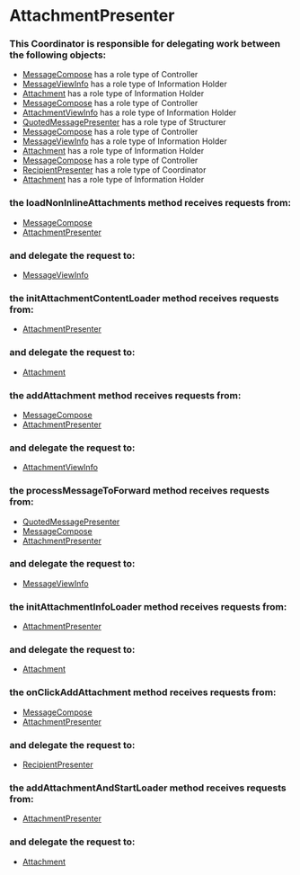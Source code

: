 # AttachmentPresenter
### This Coordinator is responsible for delegating work between the following objects: 
* [MessageCompose](../Controllers/MessageCompose.md) has a role type of Controller
* [MessageViewInfo](../InformationHolders/MessageViewInfo.md) has a role type of Information Holder
* [Attachment](../InformationHolders/Attachment.md) has a role type of Information Holder
* [MessageCompose](../Controllers/MessageCompose.md) has a role type of Controller
* [AttachmentViewInfo](../InformationHolders/AttachmentViewInfo.md) has a role type of Information Holder
* [QuotedMessagePresenter](../Structurers/QuotedMessagePresenter.md) has a role type of Structurer
* [MessageCompose](../Controllers/MessageCompose.md) has a role type of Controller
* [MessageViewInfo](../InformationHolders/MessageViewInfo.md) has a role type of Information Holder
* [Attachment](../InformationHolders/Attachment.md) has a role type of Information Holder
* [MessageCompose](../Controllers/MessageCompose.md) has a role type of Controller
* [RecipientPresenter](../Coordinators/RecipientPresenter.md) has a role type of Coordinator
* [Attachment](../InformationHolders/Attachment.md) has a role type of Information Holder
### the loadNonInlineAttachments method receives requests from:
* [MessageCompose](../Controllers/MessageCompose.md) 
* [AttachmentPresenter](../Coordinators/AttachmentPresenter.md) 
### and delegate the request to: 
* [MessageViewInfo](../InformationHolders/MessageViewInfo.md) 


### the initAttachmentContentLoader method receives requests from:
* [AttachmentPresenter](../Coordinators/AttachmentPresenter.md) 
### and delegate the request to: 
* [Attachment](../InformationHolders/Attachment.md) 


### the addAttachment method receives requests from:
* [MessageCompose](../Controllers/MessageCompose.md) 
* [AttachmentPresenter](../Coordinators/AttachmentPresenter.md) 
### and delegate the request to: 
* [AttachmentViewInfo](../InformationHolders/AttachmentViewInfo.md) 


### the processMessageToForward method receives requests from:
* [QuotedMessagePresenter](../Structurers/QuotedMessagePresenter.md) 
* [MessageCompose](../Controllers/MessageCompose.md) 
* [AttachmentPresenter](../Coordinators/AttachmentPresenter.md) 
### and delegate the request to: 
* [MessageViewInfo](../InformationHolders/MessageViewInfo.md) 


### the initAttachmentInfoLoader method receives requests from:
* [AttachmentPresenter](../Coordinators/AttachmentPresenter.md) 
### and delegate the request to: 
* [Attachment](../InformationHolders/Attachment.md) 


### the onClickAddAttachment method receives requests from:
* [MessageCompose](../Controllers/MessageCompose.md) 
* [AttachmentPresenter](../Coordinators/AttachmentPresenter.md) 
### and delegate the request to: 
* [RecipientPresenter](../Coordinators/RecipientPresenter.md) 


### the addAttachmentAndStartLoader method receives requests from:
* [AttachmentPresenter](../Coordinators/AttachmentPresenter.md) 
### and delegate the request to: 
* [Attachment](../InformationHolders/Attachment.md) 


